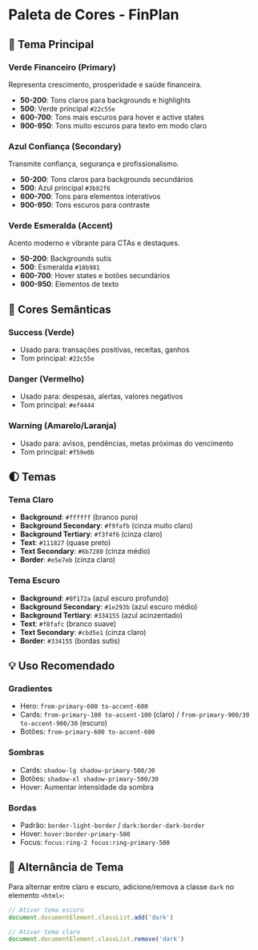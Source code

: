 # Paleta de Cores - FinPlan

## 🎨 Tema Principal

### Verde Financeiro (Primary)
Representa crescimento, prosperidade e saúde financeira.
- **50-200**: Tons claros para backgrounds e highlights
- **500**: Verde principal `#22c55e`
- **600-700**: Tons mais escuros para hover e active states
- **900-950**: Tons muito escuros para texto em modo claro

### Azul Confiança (Secondary)
Transmite confiança, segurança e profissionalismo.
- **50-200**: Tons claros para backgrounds secundários
- **500**: Azul principal `#3b82f6`
- **600-700**: Tons para elementos interativos
- **900-950**: Tons escuros para contraste

### Verde Esmeralda (Accent)
Acento moderno e vibrante para CTAs e destaques.
- **50-200**: Backgrounds sutis
- **500**: Esmeralda `#10b981`
- **600-700**: Hover states e botões secundários
- **900-950**: Elementos de texto

## 🎯 Cores Semânticas

### Success (Verde)
- Usado para: transações positivas, receitas, ganhos
- Tom principal: `#22c55e`

### Danger (Vermelho)
- Usado para: despesas, alertas, valores negativos
- Tom principal: `#ef4444`

### Warning (Amarelo/Laranja)
- Usado para: avisos, pendências, metas próximas do vencimento
- Tom principal: `#f59e0b`

## 🌓 Temas

### Tema Claro
- **Background**: `#ffffff` (branco puro)
- **Background Secondary**: `#f9fafb` (cinza muito claro)
- **Background Tertiary**: `#f3f4f6` (cinza claro)
- **Text**: `#111827` (quase preto)
- **Text Secondary**: `#6b7280` (cinza médio)
- **Border**: `#e5e7eb` (cinza claro)

### Tema Escuro
- **Background**: `#0f172a` (azul escuro profundo)
- **Background Secondary**: `#1e293b` (azul escuro médio)
- **Background Tertiary**: `#334155` (azul acinzentado)
- **Text**: `#f8fafc` (branco suave)
- **Text Secondary**: `#cbd5e1` (cinza claro)
- **Border**: `#334155` (bordas sutis)

## 💡 Uso Recomendado

### Gradientes
- Hero: `from-primary-600 to-accent-600`
- Cards: `from-primary-100 to-accent-100` (claro) / `from-primary-900/30 to-accent-900/30` (escuro)
- Botões: `from-primary-600 to-accent-600`

### Sombras
- Cards: `shadow-lg shadow-primary-500/30`
- Botões: `shadow-xl shadow-primary-500/30`
- Hover: Aumentar intensidade da sombra

### Bordas
- Padrão: `border-light-border` / `dark:border-dark-border`
- Hover: `hover:border-primary-500`
- Focus: `focus:ring-2 focus:ring-primary-500`

## 🔄 Alternância de Tema

Para alternar entre claro e escuro, adicione/remova a classe `dark` no elemento `<html>`:

```javascript
// Ativar tema escuro
document.documentElement.classList.add('dark')

// Ativar tema claro
document.documentElement.classList.remove('dark')
```
